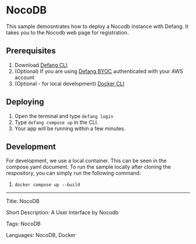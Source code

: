# NocoDB

This sample demosntrates how to deploy a Nocodb instance with Defang. It takes you to the Nocodb web page for registration.

## Prerequisites

1. Download [Defang CLI](https://github.com/DefangLabs/defang)
2. (Optional) If you are using [Defang BYOC](https://docs.aws.amazon.com/cli/latest/userguide/cli-chap-configure.html) authenticated with your AWS account
3. (Optional - for local development) [Docker CLI](https://docs.docker.com/engine/install/)

## Deploying

1. Open the terminal and type `defang login`
2. Type `defang compose up` in the CLI.
3. Your app will be running within a few minutes.

## Development

For development, we use a local container. This can be seen in the compose.yaml document. To run the sample locally after cloning the respository, you can simply run the following command:

1. `docker compose up --build`

---

Title: NocoDB

Short Description: A User Interface by Nocodb

Tags: NocoDB

Languages: NocoDB, Docker

